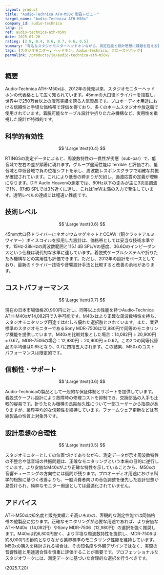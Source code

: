 ```yaml
---
layout: product
title: "Audio-Technica ATH-M50x 製品レビュー"
target_name: "Audio-Technica ATH-M50x"
company_id: audio-technica
lang: ja
ref: audio-technica-ath-m50x
date: 2025-07-20
rating: [2.8, 0.4, 0.6, 0.7, 0.6, 0.5]
summary: "有名なスタジオモニターヘッドホンながら、測定性能と設計思想に課題を抱える製品"
tags: [スタジオモニター, ヘッドホン, Audio-Technica, クローズドバック]
permalink: /products/ja/audio-technica-ath-m50x/
---
```


## 概要

Audio-Technica ATH-M50xは、2012年の発売以来、スタジオモニターヘッドホンの代表格として広く知られています。45mmの大口径ドライバーを搭載し、世界中で250万台以上の販売実績を誇る人気製品です。プロオーディオ用途における信頼性と手頃な価格帯で評価を得ており、多くのホームスタジオや放送局で使用されています。着脱可能なケーブル設計や折りたたみ機構など、実用性を重視した設計が特徴的です。

## 科学的有効性

$$ \Large \text{0.4} $$

RTINGSの測定データによると、周波数特性の一貫性が劣悪（sub-par）で、低音域で左右の差が顕著に現れます。グループ遅延性能は terrible と評価され、低音域と中低音域で負の位相シフトを示し、周波数レスポンスグラフで明確な共振が確認されています。これにより低音の締まりが欠如し、過渡応答の定義が曖昧になります。DIY Audio Heavenの測定では、80Hz以下の歪みが主に3次高調波で1%、97dB SPLでは3%近くに達し、これは1mW未満の入力で発生しています。透明レベルの達成には程遠い性能です。

## 技術レベル

$$ \Large \text{0.6} $$

45mm大口径ドライバーにネオジウムマグネットとCCAW（銅クラッドアルミワイヤー）ボイスコイルを採用した設計は、価格帯としては妥当な技術水準です。15Hz-28kHzの周波数範囲と115.1 dB SPL/Vの感度、36.6Ωのインピーダンスという仕様は現代的な水準に達しています。着脱式ケーブルシステムや折りたたみ機構などの実用性も評価できます。ただし、2012年の設計をベースとしており、最新のドライバー技術や音響設計手法と比較すると改善の余地があります。

## コストパフォーマンス

$$ \Large \text{0.7} $$

現在の日本市場価格20,900円に対し、同等以上の性能を持つAudio-Technica ATH-M40xが14,082円で入手可能です。M40xはより正確な周波数特性を持ち、スタジオモニタリング用途ではむしろ優れた選択肢とされています。また、業界標準のスタジオモニターであるSony MDR-7506は12,980円で同等のモニタリング機能を提供しています。M40xを比較対象とした場合：14,082円 ÷ 20,900円 = 0.67。MDR-7506の場合：12,980円 ÷ 20,900円 = 0.62。この2つの同等代替品の平均値は0.65となり、0.7に四捨五入されます。この結果、M50xのコストパフォーマンスは限定的です。

## 信頼性・サポート

$$ \Large \text{0.6} $$

Audio-Technicaの製品として一般的な保証体制とサポートを提供しています。着脱式ケーブル設計により故障時の修理コストを抑制でき、交換部品の入手も比較的容易です。折りたたみ機構の長期耐久性について一部ユーザーから指摘がありますが、業界平均的な信頼性を維持しています。ファームウェア更新などは有線製品の性質上対象外です。

## 設計思想の合理性

$$ \Large \text{0.5} $$

スタジオモニターとしての位置づけでありながら、測定データが示す周波数特性の不整合や低音域の共振問題は、正確なモニタリングという本来の目的に逆行しています。より安価なM40xがより正確な特性を示していることから、M50xの音響チューニングの方向性には疑問が残ります。プロオーディオ用途における科学的根拠に基づく改善よりも、一般消費者向けの音色調整を優先した設計思想が見受けられ、純粋なモニター用途としては最適化されていません。

## アドバイス

ATH-M50xは知名度と販売実績こそ高いものの、客観的な測定性能では同価格帯の他製品に劣ります。正確なモニタリングが必要な用途であれば、より安価なATH-M40x（14,082円）やSony MDR-7506（12,980円）の選択を強く推奨します。M40xは約6,800円安く、より平坦な周波数特性を提供し、MDR-7506は約8,000円の節約となりながら業界標準のモニタリング性能を維持しています。M50xの購入を検討される場合は、その知名度や外観デザインではなく、実際の音響性能と用途適合性を慎重に評価することが重要です。プロフェッショナルなスタジオワークには、測定データに基づいた合理的な選択を行うべきです。

(2025.7.20)